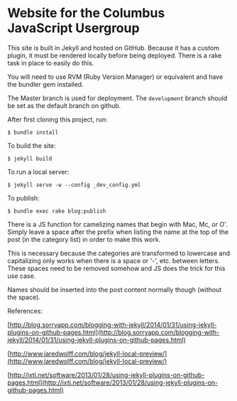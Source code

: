 # Website for the Columbus JavaScript Usergroup

This site is built in Jekyll and hosted on GitHub. Because it has a custom plugin, it must be rendered locally before being deployed. There is a rake task in place to easily do this.

You will need to use RVM (Ruby Version Manager) or equivalent and have the bundler gem installed.

The Master branch is used for deployment. The `development` branch should be set as the default branch on github. 

After first cloning this project, run:

```
$ bundle install
```

To build the site:

```
$ jekyll build
```

To run a local server:

```
$ jekyll serve -w --config _dev_config.yml
```

To publish:

```
$ bundle exec rake blog:publish
 ```

There is a JS function for camelizing names that begin with Mac, Mc, or O'. Simply leave a space after the prefix when listing the name at the top of the post (in the category list) in order to make this work.

This is necessary because the categories are transformed to lowercase and capitalizing only works when there is a space or '-', etc. between letters. These spaces need to be removed somehow and JS does the trick for this use case.

Names should be inserted into the post content normally though (without the space).

References:

[http://blog.sorryapp.com/blogging-with-jekyll/2014/01/31/using-jekyll-plugins-on-github-pages.html](http://blog.sorryapp.com/blogging-with-jekyll/2014/01/31/using-jekyll-plugins-on-github-pages.html)

[http://www.jaredwolff.com/blog/jekyll-local-preview/](http://www.jaredwolff.com/blog/jekyll-local-preview/)

[http://ixti.net/software/2013/01/28/using-jekyll-plugins-on-github-pages.html](http://ixti.net/software/2013/01/28/using-jekyll-plugins-on-github-pages.html)